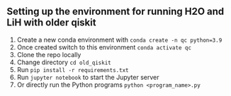 ## Setting up the environment for running H2O and LiH with older qiskit

1. Create a new conda environment with `conda create -n qc python=3.9`
2. Once created switch to this environment `conda activate qc`
3. Clone the repo locally
4. Change directory `cd old_qiskit`
5. Run `pip install -r requirements.txt`
6. Run `jupyter notebook` to start the Jupyter server
7. Or directly run the Python programs `python <program_name>.py`
   
